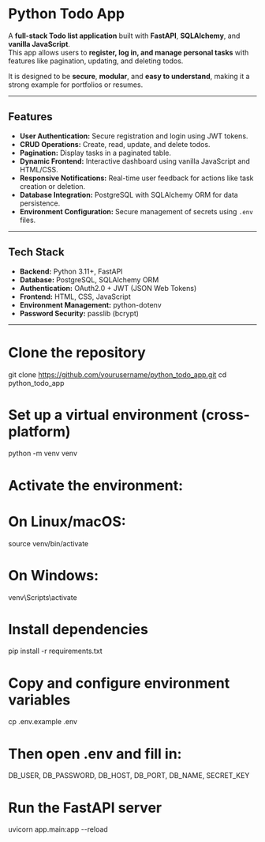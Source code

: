 # Python Todo App

A **full-stack Todo list application** built with **FastAPI**, **SQLAlchemy**, and **vanilla JavaScript**.  
This app allows users to **register, log in, and manage personal tasks** with features like pagination, updating, and deleting todos.  

It is designed to be **secure**, **modular**, and **easy to understand**, making it a strong example for portfolios or resumes.

---

## Features

- **User Authentication:** Secure registration and login using JWT tokens.
- **CRUD Operations:** Create, read, update, and delete todos.
- **Pagination:** Display tasks in a paginated table.
- **Dynamic Frontend:** Interactive dashboard using vanilla JavaScript and HTML/CSS.
- **Responsive Notifications:** Real-time user feedback for actions like task creation or deletion.
- **Database Integration:** PostgreSQL with SQLAlchemy ORM for data persistence.
- **Environment Configuration:** Secure management of secrets using `.env` files.

---

## Tech Stack

- **Backend:** Python 3.11+, FastAPI
- **Database:** PostgreSQL, SQLAlchemy ORM
- **Authentication:** OAuth2.0 + JWT (JSON Web Tokens)
- **Frontend:** HTML, CSS, JavaScript
- **Environment Management:** python-dotenv
- **Password Security:** passlib (bcrypt)

---

# Clone the repository
git clone https://github.com/yourusername/python_todo_app.git
cd python_todo_app

# Set up a virtual environment (cross-platform)
python -m venv venv
# Activate the environment:
# On Linux/macOS:
source venv/bin/activate
# On Windows:
venv\Scripts\activate

# Install dependencies
pip install -r requirements.txt

# Copy and configure environment variables
cp .env.example .env
# Then open .env and fill in:
DB_USER, DB_PASSWORD, DB_HOST, DB_PORT, DB_NAME, SECRET_KEY

# Run the FastAPI server
uvicorn app.main:app --reload
